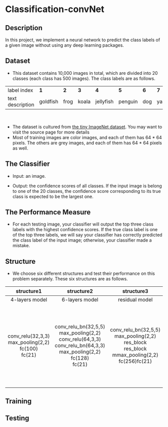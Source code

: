 # Classification-convNet

## Description
In this project, we implement a neural network to predict the class labels of a given image without using any deep learning packages.

## Dataset
-  This dataset contains 10,000 images in total, which are divided into 20 classes (each class has 500 images). The class labels are as follows.

<table id="lectures">
<tr class="r1"><td class="c1">label index  </td><td class="c2"><b>1</b>       </td><td class="c3"><b>2</b>     </td><td class="c4"><b>3</b>    </td><td class="c5"><b>4</b>  </td><td class="c6"><b>5</b></td><td class="c7">  <b>6</b> </td><td class="c8">  <b>7</b></td><td class="c9">  <b>8</b></td><td class="c10">  <b>9</b></td><td class="c11">  <b>10</b></td><td class="c12">  <b>11</b></td><td class="c13">  <b>12</b></td><td class="c14">  <b>13</b></td><td class="c15">  <b>14</b></td><td class="c16">  <b>15</b></td><td class="c17">  <b>16</b></td><td class="c18">  <b>17</b></td><td class="c19">  <b>18</b></td><td class="c20">  <b>19</b></td><td class="c21">  <b>20</b> </td></tr>
<tr class="r2"><td class="c1">text description </td><td class="c2"> goldfish </td><td class="c3"> frog </td><td class="c4"> koala </td><td class="c5"> jellyfish </td><td class="c6"> penguin </td><td class="c7"> dog </td><td class="c8"> yak </td><td class="c9"> house </td><td class="c10"> bucket </td><td class="c11"> instrument </td><td class="c12"> nail </td><td class="c13"> fence </td><td class="c14"> cauliflower </td><td class="c15"> bell peper </td><td class="c16"> mushroom </td><td class="c17"> orange </td><td class="c18"> lemon </td><td class="c19"> banana </td><td class="c20"> coffee     </td><td class="c21">    beach            
</td></tr></table>
<p><br /></p>



- The dataset is cultured from [the tiny ImageNet dataset](https://tiny-imagenet.herokuapp.com/). You may want to visit the source page for more details
- Most of training images are color images, and each of them has 64 * 64 pixels. The others are grey images, and each of them has 64 * 64 pixels as well.

## The Classifier
- Input: an image.

- Output: the confidence scores of all classes. If the input image is belong to one of the 20 classes, the confidence score corresponding to its true class is expected to be the largest one.

## The Performance Measure
- For each testing image, your classifier will output the top three class labels with the highest confidence scores. If the true class label is one of the top three labels, we will say your classifier has correctly predicted the class label of the input image; otherwise, your classifier made a mistake.

## Structure
- We choose six different structures and test their performance on this problem separately. These six structures are as follows. 

| structure1 | structure2 | structure3 | structure4 | structure5 | structure6 |
| :------:   | :------:  | :------:    | :------:   | :------:  | :------:    |
| 4-layers model | 6-layers model | residual model |VGG-like model1 | VGG-like model2 | VGG-like model3 |
| conv_relu(32,3,3)<br>max_pooling(2,2)<br>fc(100)<br>fc(21) |conv_relu_bn(32,5,5)<br>max_pooling(2,2)<br>conv_relu(64,3,3)<br>conv_relu_bn(64,3,3)<br>max_pooling(2,2)<br>fc(128)<br>fc(21) | conv_relu_bn(32,5,5)<br>max_pooling(2,2)<br>res_block<br>res_block<br>mmax_pooling(2,2)<br>fc(256)fc(21) |conv_relu(32,3,3)<br>max_pooling(2,2)<br>conv_relu_bn(64,3,3)<br>max_pooling(2,2)<br>conv_relu(128,3,3)<br>conv_relu_bn(128,3,3)<br>max_pooling(2,2)<br>conv_elu(256,3,3)<br>conv_relu_bn(256,3,3)<br>max_pooling(2,2)<br>fc(256)<br>fc(256)<br>fc(21) |conv_relu(32,3,3)<br>max_pooling(2,2)<br>conv_relu_bn(64,3,3)<br>max_pooling(2,2)<br>conv_relu(128,3,3)<br>conv_relu_bn(128,3,3)<br>max_pooling(2,2)<br>conv_elu(256,3,3)<br>conv_relu_bn(256,3,3)<br>max_pooling(2,2)<br>fc(1024)<br>fc(1024)<br>fc(21) | conv_relu(64,3,3)<br>max_pooling(2,2)<br>conv_relu_bn(128,3,3)<br>max_pooling(2,2)<br>conv_relu(256,3,3)<br>conv_relu_bn(256,3,3)<br>max_pooling(2,2)<br>conv_elu(512,3,3)<br>conv_relu_bn(512,3,3)<br>max_pooling(2,2)<br>fc(1024)<br>fc(1024)<br>fc(21)|

## Training

## Testing

